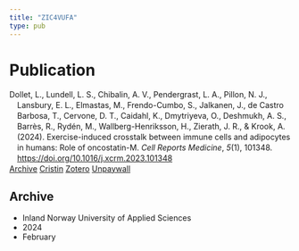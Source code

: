 ```yaml
---
title: "ZIC4VUFA"
type: pub
---
```

<h1>Publication</h1>
<article id="csl-bib-container-ZIC4VUFA" class="csl-bib-container">
  <div class="csl-bib-body" style="line-height: 1.35; padding-left: 1em; text-indent:-1em;">
  <div class="csl-entry">Dollet, L., Lundell, L. S., Chibalin, A. V., Pendergrast, L. A., Pillon, N. J., Lansbury, E. L., Elmastas, M., Frendo-Cumbo, S., Jalkanen, J., de Castro Barbosa, T., Cervone, D. T., Caidahl, K., Dmytriyeva, O., Deshmukh, A. S., Barr&#xE8;s, R., Ryd&#xE9;n, M., Wallberg-Henriksson, H., Zierath, J. R., &amp; Krook, A. (2024). Exercise-induced crosstalk between immune cells and adipocytes in humans: Role of oncostatin-M. <i>Cell Reports Medicine</i>, <i>5</i>(1), 101348. <a href="https://doi.org/10.1016/j.xcrm.2023.101348">https://doi.org/10.1016/j.xcrm.2023.101348</a></div>
</div>
  <div class="csl-bib-buttons">
    <a href="#taxonomy-article-ZIC4VUFA" class="csl-bib-button">Archive</a>
    <a href="https://app.cristin.no/results/show.jsf?id=2246211" alt="Cristin URL" class="csl-bib-button">Cristin</a>
    <a href="http://zotero.org/groups/5402882/items/ZIC4VUFA" alt="Zotero URL" class="csl-bib-button">Zotero</a>
    <a href="http://www.cell.com/article/S2666379123005657/pdf" class="csl-bib-button">Unpaywall</a>
  </div>
  <div id="csl-bib-meta-container-ZIC4VUFA"></div>
</article>
<div id="csl-bib-meta-ZIC4VUFA" class="csl-bib-meta">
  <article id="taxonomy-article-ZIC4VUFA" class="taxonomy-article">
    <h1>Archive</h1>
    <ul>
      <li>Inland Norway University of Applied Sciences</li>
      <li>2024</li>
      <li>February</li>
    </ul>
  </article>
</div>
